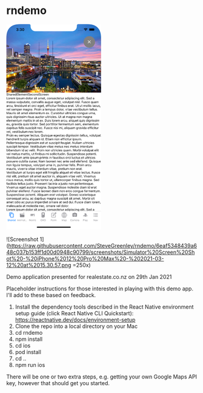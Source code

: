 # rndemo

<img src="https://raw.githubusercontent.com/SteveGreenley/rndemo/6eaf5348439a648c037b153ff1d00d0948c90799/screenshots/Simulator%20Screen%20Shot%20-%20iPhone%2012%20Pro%20Max%20-%202021-03-12%20at%2015.30.57.png" width="250">

![Screenshot 1](https://raw.githubusercontent.com/SteveGreenley/rndemo/6eaf5348439a648c037b153ff1d00d0948c90799/screenshots/Simulator%20Screen%20Shot%20-%20iPhone%2012%20Pro%20Max%20-%202021-03-12%20at%2015.30.57.png =250x)

Demo application presented for realestate.co.nz on 29th Jan 2021

Placeholder instructions for those interested in playing with this demo app. I'll add to these based on feedback.

   1. Install the dependency tools described in the React Native environment setup guide (click React Native CLI Quickstart): https://reactnative.dev/docs/environment-setup 
   2. Clone the repo into a local directory on your Mac
   3. cd rndemo
   4. npm install
   5. cd ios
   6. pod install
   7. cd ..
   8. npm run ios
 
 There will be one or two extra steps, e.g. getting your own Google Maps API key, however that should get you started.
 
